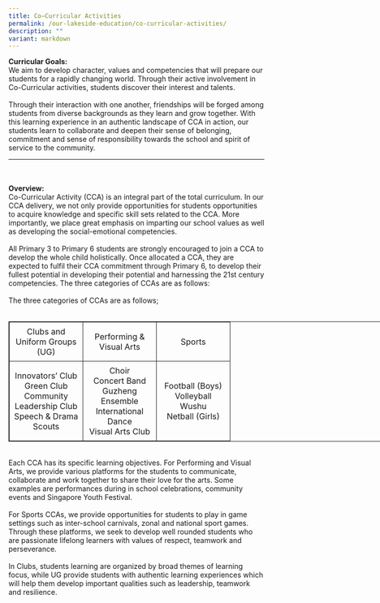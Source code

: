 ```yaml
---
title: Co–Curricular Activities
permalink: /our-lakeside-education/co-curricular-activities/
description: ""
variant: markdown
---
```

<b>Curricular Goals:</b><br>
We aim to develop character, values and competencies that will prepare our students for a rapidly changing world. Through their active involvement in Co-Curricular activities, students discover their interest and talents. <br><br>
Through their interaction with one another, friendships will be forged among students from diverse backgrounds as they learn and grow together. With this learning experience in an authentic landscape of CCA in action, our students learn to collaborate and deepen their sense of belonging, commitment and sense of responsibility towards the school and spirit of service to the community.

<hr><br><br>
<b>Overview:</b>
<br>
Co-Curricular Activity (CCA) is an integral part of the total curriculum. In our CCA delivery, we not only provide opportunities for students opportunities to acquire knowledge and specific skill sets related to the CCA. More importantly, we place great emphasis on imparting our school values as well as developing the social-emotional competencies.<br><br>
All Primary 3 to Primary 6 students are strongly encouraged to join a CCA to develop the whole child holistically. Once allocated a CCA, they are expected to fulfil their CCA commitment through Primary 6, to develop their fullest potential in developing their potential and harnessing the 21st century competencies. The three categories of CCAs are as follows:
<br><br>
The three categories of CCAs are as follows;
<br><br>
<table style="border: 1px solid rgb(42, 42, 42); width: 773px;">
<tbody class="" style="margin: 0px; outline: 0px; padding: 0px;">
<tr>
<td width="128" style="padding: 8px; text-align: center; vertical-align: middle; border: 1px solid rgb(42, 42, 42);">Clubs and Uniform Groups (UG)</td>
<td width="128" style="padding: 8px; text-align: center; vertical-align: middle; border: 1px solid rgb(42, 42, 42);">Performing &amp; Visual Arts</td>
<td width="128" style="padding: 8px; text-align: center; vertical-align: middle; border: 1px solid rgb(42, 42, 42);">Sports</td>
</tr>
<tr>
<td width="128" style="padding: 8px; text-align: center; vertical-align: middle; border: 1px solid rgb(42, 42, 42);">Innovators’ Club<br>Green Club<br>Community Leadership Club<br>Speech &amp; Drama<br>Scouts</td>
<td width="128" style="padding: 8px; text-align: center; vertical-align: middle; border: 1px solid rgb(42, 42, 42);">Choir<br>Concert Band<br>Guzheng Ensemble<br>International Dance<br>Visual Arts Club</td>
<td width="128" style="padding: 8px; text-align: center; vertical-align: middle; border: 1px solid rgb(42, 42, 42);">Football (Boys)<br>Volleyball<br>Wushu<br>Netball (Girls)</td>
</tr>
</tbody>
</table>
<br>	
Each CCA has its specific learning objectives. For Performing and Visual Arts, we provide various platforms for the students to communicate, collaborate and work together to share their love for the arts. Some examples are performances during in school celebrations, community events and Singapore Youth Festival.
<br><br>
For Sports CCAs, we provide opportunities for students to play in game settings such as inter-school carnivals, zonal and national sport games. Through these platforms, we seek to develop well rounded students who are passionate lifelong learners with values of respect, teamwork and perseverance.
<br><br>
In Clubs, students learning are organized by broad themes of learning focus, while UG provide students with authentic learning experiences which will help them develop important qualities such as leadership, teamwork and resilience.